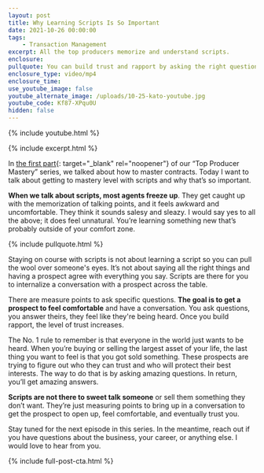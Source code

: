 ```yaml
---
layout: post
title: Why Learning Scripts Is So Important
date: 2021-10-26 00:00:00
tags:
    - Transaction Management
excerpt: All the top producers memorize and understand scripts.
enclosure:
pullquote: You can build trust and rapport by asking the right questions.
enclosure_type: video/mp4
enclosure_time:
use_youtube_image: false
youtube_alternate_image: /uploads/10-25-kato-youtube.jpg
youtube_code: Kf87-XPqu0U
hidden: false
---
```

{% include youtube.html %}

{% include excerpt.html %}

In [<u>the first part</u>](https://coachkato.com/why-contracts-and-disclosures-are-vital-to-understand.html){: target="_blank" rel="noopener"} of our “Top Producer Mastery” series, we talked about how to master contracts. Today I want to talk about getting to mastery level with scripts and why that’s so important.

**When we talk about scripts, most agents freeze up**. They get caught up with the memorization of talking points, and it feels awkward and uncomfortable. They think it sounds salesy and sleazy. I would say yes to all the above; it does feel unnatural. You’re learning something new that’s probably outside of your comfort zone.

{% include pullquote.html %}

Staying on course with scripts is not about learning a script so you can pull the wool over someone's eyes. It’s not about saying all the right things and having a prospect agree with everything you say. Scripts are there for you to internalize a conversation with a prospect across the table.

There are measure points to ask specific questions. **The goal is to get a prospect to feel comfortable** and have a conversation. You ask questions, you answer theirs, they feel like they're being heard. Once you build rapport, the level of trust increases.

The No. 1 rule to remember is that everyone in the world just wants to be heard. When you’re buying or selling the largest asset of your life, the last thing you want to feel is that you got sold something. These prospects are trying to figure out who they can trust and who will protect their best interests. The way to do that is by asking amazing questions. In return, you’ll get amazing answers.

**Scripts are not there to sweet talk someone** or sell them something they don’t want. They’re just measuring points to bring up in a conversation to get the prospect to open up, feel comfortable, and eventually trust you.

Stay tuned for the next episode in this series. In the meantime, reach out if you have questions about the business, your career, or anything else. I would love to hear from you.

{% include full-post-cta.html %}

